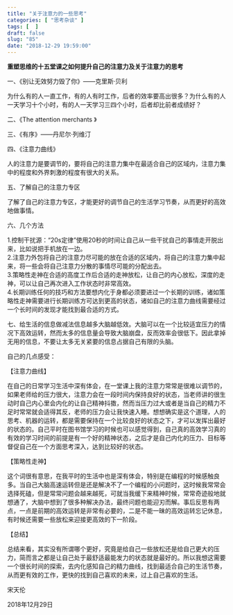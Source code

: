 ```yaml
---
title: "关于注意力的一些思考"
categories: [ "思考杂谈" ]
tags: [  ]
draft: false
slug: "85"
date: "2018-12-29 19:59:00"
---
```




**重塑思维的十五堂课之如何提升自己的注意力及关于注意力的思考**

一、《别让无效努力毁了你》——克里斯·贝利

为什么有的人一直工作，有的人有时工作，后者的效率要高出很多？为什么有的人一天学习十个小时，有的人一天学习三四个小时，后者却比前者成绩好？

二、《The attention merchants 》

三、《有序》——丹尼尔·列维汀

四、《注意力曲线》

人的注意力是要调节的，要将自己的注意力集中在最适合自己的区域内，注意力集中的程度和外界刺激的程度有很大的关系。

五、了解自己的注意力专区

了解了自己的注意力专区，才能更好的调节自己的生活学习节奏，从而更好的高效地做事情。

  
六、几个方法

1.控制干扰源：“20s定律”使用20秒的时间让自己从一些干扰自己的事情走开脱出来，比如说把手机放在一边。  
2.注意力外包将自己的注意力尽可能的放在合适的区域内，将自己的注意力集中起来，将一些会将自己注意力分散的事情尽可能的分配出去。  
3.策略性走神在合适的高度工作后合适的走神放松，让自己的内心放松，深度的走神，可以让自己再次进入工作状态时非常高效。  
4.长期训练任何的技巧和方法要想内化于身都必须要进过一个长期的训练，诸如策略性走神需要进行长期训练方可达到更高的状态，诸如自己的注意力曲线需要经过一个长时间的发现才能找到最合适的方式。  

七、给生活的信息做减法信息越多大脑越低效。大脑可以在一个比较适宜压力的情况下高效运转，然而太多的信息量会导致大脑崩盘，反而效率会很低下。因此拿掉无用的信息，不要让太多无关紧要的信息占据自己有限的头脑。  

自己的几点感受：

【注意力曲线】

在自己的日常学习生活中深有体会，在一堂课上我的注意力常常是很难以调节的，如果老师给的压力很大，注意力会在一段时间内保持良好的状态，当老师讲的很生动时自己内心里会内化的让自己精神抖擞，然而当压力过大或者是当自己的精力不足时常常就会适得其反，老师的压力会让我快速入睡。想想确实是这个道理，人的思考、机器的运转，都是需要保持在一个比较良好的状态之下，才可以发挥出最好的状态的。自己平时在图书馆学习的时候也可以感觉得到，自己真的高效学习真的有效的学习时间的前提是有一个好的精神状态，之后才是自己内化的压力、目标等督促自己在一个方面思考深入，达到比较好的状态。

  
【策略性走神】

这个词很有意思，在我平时的生活中也是深有体会，特别是在编程的时候感触良多。当自己大脑高速运转但是还是解决不了一个编程的小问题时，这时候我常常会选择死磕，但是常常问题会越来越死，可就当我缓下来精神时候，常常奇迹般地就想通了，大脑中想到了很多种解决办法，最终问题也能迎刃而解。事后反思有两点，一点是前期的高效运转是非常有必要的，二是不能一昧的高效运转忘记休息，有时候还需要一些放松来迎接更高效的下一阶段。  

【总结】

总结来看，其实没有所谓哪个更好，究竟是给自己一些放松还是给自己更大的压力，简而言之都是让自己处于最舒适最能发力的状态就是最好的。所以我想这需要一个很长时间的探索，去内化感知自己的精力曲线，找到最适合自己的生活节奏，从而更有效的工作，更快的找到自己喜欢的未来，过上自己喜欢的生活。

宋天伦

2018年12月29日